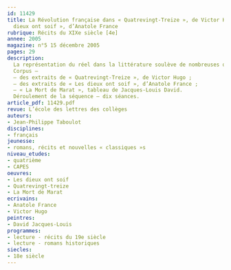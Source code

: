 ```yaml
---
id: 11429
title: La Révolution française dans « Quatrevingt-Treize », de Victor Hugo et « Les
  dieux ont soif », d’Anatole France
rubrique: Récits du XIXe siècle [4e]
annee: 2005
magazine: n°5 15 décembre 2005
pages: 29
description: 
  La représentation du réel dans la littérature soulève de nombreuses questions, surtout lorsque le roman est « historique ». Or, les programmes du cycle central demandent explicitement que l’attention portée aux codes des différents genres narratifs soit renforcée. Dans le corpus choisi, la toile de fond est celle des années 1793-1794, période de la Terreur marquée par la répression sanglante instituée par les députés montagnards alors à la tête du gouvernement révolutionnaire (le Comité de salut public). Comment, dans le récit, dialoguent alors réalités attestées du passé et intrigues imaginaires ? À quels procédés recourent les auteurs ? Et ce, au service de quelle réflexion sur l’Histoire ? La séquence présentée ici s’inscrit dans un cadre particulier, celui d’une préparation à la dissertation de didactique au CAPES interne, il faut donc prendre en compte les exigences de ce type de devoir (problématisation littéraire, mobilisation de savoirs savants, valorisation de la dominante lecture, exploitation poussée des textes, un seul point de langue, etc.) avant de transposer les séances dans une classe de quatrième. On trouve donc plutôt dans cet article des pistes d’étude, des suggestions, des éléments de cohérence et de progression, des propositions à adapter pour une séquence effective.
  Corpus – 
  – des extraits de « Quatrevingt-Treize », de Victor Hugo ;
  – des extraits de « Les dieux ont soif », d’Anatole France ;
  – « La Mort de Marat », tableau de Jacques-Louis David.
  Déroulement de la séquence – dix séances.
article_pdf: 11429.pdf
revue: L’école des lettres des collèges
auteurs:
- Jean-Philippe Taboulot
disciplines:
- français
jeunesse:
- romans, récits et nouvelles « classiques »s
niveau_etudes:
- quatrième
- CAPES
oeuvres:
- Les dieux ont soif
- Quatrevingt-treize
- La Mort de Marat
ecrivains:
- Anatole France
- Victor Hugo
peintres:
- David Jacques-Louis
programmes:
- lecture - récits du 19e siècle
- lecture - romans historiques
siecles:
- 18e siècle
---
```

